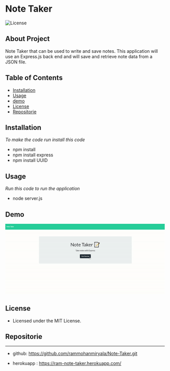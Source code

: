 
  # Note Taker 

  ![License](https://img.shields.io/badge/Licence-MIT-red)

  ## About Project

Note Taker that can be used to write and save notes. This application will use an Express.js back end and will save and retrieve note data from a JSON file.
  
## Table of Contents 
- [Installation](#Installation)
- [Usage](#Usage)
- [demo](#demo)
- [License](#License)
- [Repositorie](#Repositorie)


    
## Installation

*To make the code run install this code*

- npm install 
- npm install express
- npm install UUID

    
## Usage 
*Run this code to run the application*
- node server.js

## Demo
![note taker](./Assets/img.gif)

## License 

- Licensed under the MIT License. 


## Repositorie 
---
- github: https://github.com/rammohanmiryala/Note-Taker.git

- herokuapp : https://ram-note-taker.herokuapp.com/
  
